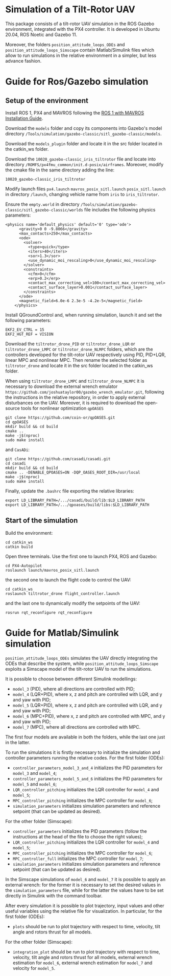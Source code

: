 # Simulation of a Tilt-Rotor UAV
This package consists of a tilt-rotor UAV simulation in the ROS Gazebo environment, integrated with the PX4 controller. It is developed in Ubuntu 20.04, ROS Noetic and Gazebo 11.

Moreover, the folders `position_attitude_loops_ODEs` and `position_attitude_loops_Simscape` contain Matlab/Simulink files which allow to run simulations in the relative environment in a simpler, but less advance fashion.
# Guide for Ros/Gazebo simulation
## Setup of the environment
Install ROS 1, PX4 and MAVROS following the [ROS 1 with MAVROS Installation Guide](https://docs.px4.io/main/en/ros/mavros_installation.html).

Download the `models` folder and copy its components into Gazebo's model directory `/Tools/simulation/gazebo-classic/sitl_gazebo-classic/models`. 

Download the `models_plugin` folder and locate it in the src folder located in the catkin_ws folder.

Download the `10020_gazebo-classic_iris_tiltrotor` file and locate into directory `/ROMFS/px4fmu_common/init.d-posix/airframes`. Moreover, modify the cmake file in the same directory adding the line:
```plaintext
10020_gazebo-classic_iris_tiltrotor
```

Modify launch files `px4.launch` `mavros_posix_sitl.launch` `posix_sitl.launch` in directory `/launch`, changing vehicle name from `iris` to `iris_tiltrotor`.

Ensure the `empty.world` in directory `/Tools/simulation/gazebo-classic/sitl_gazebo-classic/worlds` file includes the following physics parameters:

```plaintext
<physics name='default_physics' default='0' type='ode'>
      <gravity>0 0 -9.8066</gravity>
      <max_contacts>250</max_contacts>
      <ode>
        <solver>
          <type>quick</type>
          <iters>40</iters>
          <sor>1.3</sor>
          <use_dynamic_moi_rescaling>0</use_dynamic_moi_rescaling>
        </solver>
        <constraints>
          <cfm>0</cfm>
          <erp>0.2</erp>
          <contact_max_correcting_vel>100</contact_max_correcting_vel>
          <contact_surface_layer>0.001</contact_surface_layer>
        </constraints>
      </ode>
      <magnetic_field>6.0e-6 2.3e-5 -4.2e-5</magnetic_field>
    </physics>
```
Install QGroundControl and, when running simulation, launch it and set the following parameters: 
```plaintext
EKF2_EV_CTRL = 15
EKF2_HGT_REF = VISION
```
Download the `tiltrotor_drone_PID` or `tiltrotor_drone_LQR` or `tiltrotor_drone_LMPC` or `tiltrotor_drone_NLMPC` folders, which are the controllers developed for the tilt-rotor UAV respectively using PID, PID+LQR, linear MPC and nonlinear MPC. Then rename the selected folder as `tiltrotor_drone` and locate it in the src folder located in the catkin_ws folder.

When using `tiltrotor_drone_LMPC` and `tiltrotor_drone_NLMPC` it is necessary to download the external wrench emulator `https://github.com/joshuataylor00/gazebo_wrench_emulator.git`, following the instructions in the relative repository, in order to apply external disturbances on the UAV. 
Moreover, it is required to download the open-source tools for nonlinear optimization `qpOASES` 
```
git clone https://github.com/coin-or/qpOASES.git
cd qpOASES
mkdir build && cd build
cmake ..
make -j$(nproc)
sudo make install
```
and `CasADi`:
```
git clone https://github.com/casadi/casadi.git
cd casadi
mkdir build && cd build
cmake .. -DENABLE_QPOASES=ON -DQP_OASES_ROOT_DIR=/usr/local
make -j$(nproc)
sudo make install
```
Finally, update the `.bashrc` file exporting the relative libraries:
```
export LD_LIBRARY_PATH=/.../casadi/build/lib:$LD_LIBRARY_PATH
export LD_LIBRARY_PATH=/.../qpoases/build/libs:$LD_LIBRARY_PATH
```
## Start of the simulation
Build the environment:
```
cd catkin_ws
catkin build
```
Open three terminals. Use the first one to launch PX4, ROS and Gazebo:
```
cd PX4-Autopilot
roslaunch launch/mavros_posix_sitl.launch
```
the second one to launch the flight code to control the UAV:
```
cd catkin_ws
roslaunch tiltrotor_drone flight_controller.launch
```
and the last one to dynamically modify the setpoints of the UAV:
```
rosrun rqt_reconfigure rqt_reconfigure
```
# Guide for Matlab/Simulink simulation
`position_attitude_loops_ODEs` simulates the UAV directly integrating the ODEs that describe the system, while `position_attitude_loops_Simscape` exploits a Simscape model of the tilt-rotor UAV to run the simulations.

It is possible to choose between different Simulink modellings:
- `model_3` (PID), where all directions are controlled with PID;
- `model_4` (LQR+PID), where x, z and pitch are controlled with LQR, and y and yaw with PID;
- `model_5` (LQR+PID), where x, z and pitch are controlled with LQR, and y and yaw with PID;
- `model_6` (MPC+PID), where x, z and pitch are controlled with MPC, and y and yaw with PID;
- `model_7` (MPC), where all directions are controlled with MPC.

The first four models are available in both the folders, while the last one just in the latter.

To run the simulations it is firstly necessary to initialize the simulation and controller parameters running the relative codes. 
For the first folder (ODEs):
- `controller_parameters_model_3_and_4` initializes the PID parameters for `model_3` and `model_4`; 
- `controller_parameters_model_5_and_6` initializes the PID parameters for `model_5` and `model_6`; 
- `LQR_controller_pitching` initializes the LQR controller for `model_4` and `model_5`; 
- `MPC_controller_pitching` initializes the MPC controller for `model_6`;
- `simulation_parameters` initializes simulation parameters and reference setpoint (that can be updated as desired).

For the other folder (Simscape):
- `controller_parameters` initializes the PID parameters (follow the instructions at the head of the file to choose the right values);
- `LQR_controller_pitching` initializes the LQR controller for `model_4` and `model_5`; 
- `MPC_controller_pitching` initializes the MPC controller for `model_6`;
- `MPC_controller_full` initializes the MPC controller for `model_7`;
- `simulation_parameters` initializes simulation parameters and reference setpoint (that can be updated as desired).

In the Simscape simulations of `model_6` and `model_7` it is possible to apply an external wrench: for the former it is necessary to set the desired values in the `simulation_parameters` file, while for the latter the values have to be set directly in Simulink with the command toolbar.

After every simulation it is possible to plot trajectory, input values and other useful variables using the relative file for visualization. In particular, for the first folder (ODEs):
- `plots` should be run to plot trajectory with respect to time, velocity, tilt angle and rotors thrust for all models.

For the other folder (Simscape):
- `integration_plot` should be run to plot trajectory with respect to time, velocity, tilt angle and rotors thrust for all models, external wrench estimation for `model_6`, external wrench estimation for `model_7` and velocity for `model_5`.
